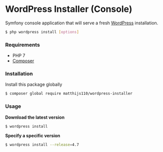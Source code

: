 # WordPress Installer (Console)
Symfony console application that will serve a fresh [WordPress](https://wordpress.org/) installation.
```sh
$ php wordpress install [options]
```

### Requirements
* PHP 7
* [Composer](https://getcomposer.org/)

### Installation
Install this package globally
```sh
$ composer global require matthijs110/wordpress-installer
```

### Usage
**Download the latest version**
```sh
$ wordpress install
```

**Specify a specific version**
```sh
$ wordpress install --release=4.7
```
